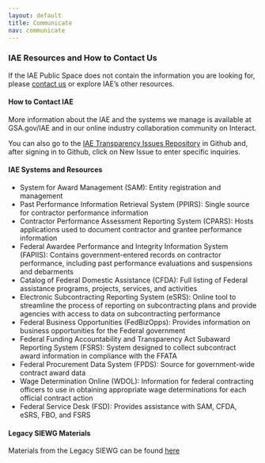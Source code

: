 ```yaml
---
layout: default
title: Communicate
nav: communicate
---
```


### IAE Resources and How to Contact Us

If the IAE Public Space does not contain the information you are looking for, please <a href="email:IAE-Transparency@gsa.gov">contact us</a> or explore IAE’s other resources.

#### How to Contact IAE

More information about the IAE and the systems we manage is available at GSA.gov/IAE and in our online industry collaboration community on Interact. 

You can also go to the [IAE Transparency Issues Repository](https://github.com/GSA/IAE-Architecture/issues) in Github and, after signing in to Github, click on New Issue to enter specific inquiries.

#### IAE Systems and Resources

 - System for Award Management (SAM): Entity registration and management
 - Past Performance Information Retrieval System (PPIRS): Single source for contractor performance information
 - Contractor Performance Assessment Reporting System (CPARS): Hosts applications used to document contractor and grantee performance information
 - Federal Awardee Performance and Integrity Information System (FAPIIS): Contains government-entered records on contractor performance, including past performance evaluations and suspensions and debarments
 - Catalog of Federal Domestic Assistance (CFDA): Full listing of Federal assistance programs, projects, services, and activities
 - Electronic Subcontracting Reporting System (eSRS): Online tool to streamline the process of reporting on subcontracting plans and provide agencies with access to data on subcontracting performance
 - Federal Business Opportunities (FedBizOpps): Provides information on business opportunities for the Federal government
 - Federal Funding Accountability and Transparency Act Subaward Reporting System (FSRS): System designed to collect subcontract award information in compliance with the FFATA
 - Federal Procurement Data System (FPDS): Source for government-wide contract award data
 - Wage Determination Online (WDOL): Information for federal contracting officers to use in obtaining appropriate wage determinations for each official contract action
 - Federal Service Desk (FSD): Provides assistance with SAM, CFDA, eSRS, FBO, and FSRS

#### Legacy SIEWG Materials

Materials from the Legacy SIEWG can be found [here](https://github.com/GSA/IAE-Architecture/tree/master/as-is/tech-docs)


